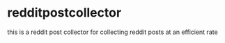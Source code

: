 # redditpostcollector
this is a reddit post collector for collecting reddit posts at an efficient rate
